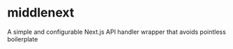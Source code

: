 # middlenext
A simple and configurable Next.js API handler wrapper that avoids pointless boilerplate
